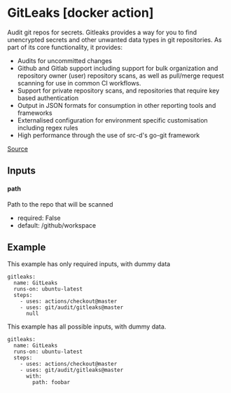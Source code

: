 # GitLeaks [docker action]

Audit git repos for secrets. Gitleaks provides a way for you to find unencrypted secrets and other unwanted data types in git repositories. As part of its core functionality, it provides:

- Audits for uncommitted changes
- Github and Gitlab support including support for bulk organization and repository owner (user) repository scans, as well as pull/merge request scanning for use in common CI workflows.
- Support for private repository scans, and repositories that require key based authentication
- Output in JSON formats for consumption in other reporting tools and frameworks
- Externalised configuration for environment specific customisation including regex rules
- High performance through the use of src-d's go-git framework

[Source](https://github.com/zricethezav/gitleaks)


## Inputs

#### path

Path to the repo that will be scanned

- required: False
- default: /github/workspace



## Example

This example has only required inputs, with dummy data

    gitleaks:
      name: GitLeaks
      runs-on: ubuntu-latest
      steps:
        - uses: actions/checkout@master
        - uses: git/audit/gitleaks@master
          null


This example has all possible inputs, with dummy data.

    gitleaks:
      name: GitLeaks
      runs-on: ubuntu-latest
      steps:
        - uses: actions/checkout@master
        - uses: git/audit/gitleaks@master
          with:
            path: foobar
